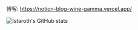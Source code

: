 博客: https://notion-blog-wine-gamma.vercel.app/

![lstaroth's GitHub stats](https://github-readme-stats.vercel.app/api?username=lstaroth&show_icons=true&theme=transparent)
